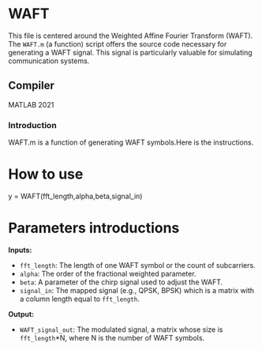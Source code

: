 # WAFT
This file is centered around the Weighted Affine Fourier Transform (WAFT). The `WAFT.m` (a function) script offers the source code necessary for generating a WAFT signal. This signal is particularly valuable for simulating communication systems.

## Compiler
MATLAB 2021

### Introduction
WAFT.m is a function of generating WAFT symbols.Here is the instructions.

# How to use
y = WAFT(fft_length,alpha,beta,signal_in)
# Parameters introductions

**Inputs:**  
- `fft_length`: The length of one WAFT symbol or the count of subcarriers.  
- `alpha`: The order of the fractional weighted parameter.  
- `beta`: A parameter of the chirp signal used to adjust the WAFT.  
- `signal_in`: The mapped signal (e.g., QPSK, BPSK) which is a matrix with a column length equal to `fft_length`.  

**Output:**  
- `WAFT_signal_out`: The modulated signal, a matrix whose size is `fft_length`*N, where N is the number of WAFT symbols.
